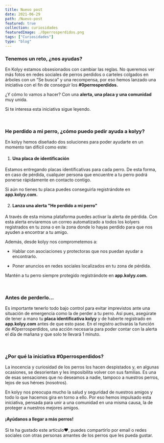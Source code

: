 ```yaml
---
title: Nuevo post
date: 2021-06-29
path: /Nuevo-post
featured: true
collection: curiosidades
featuredImage: ./0perrosperdidos.png
tags: ["Curiosidades"]
type: "blog"
---
```


### Tenemos un reto, ¿nos ayudas?
 
En Kolyy estamos obsesionados con cambiar las reglas. No queremos ver más fotos en redes sociales de perros perdidos o carteles colgados en árboles con un “Se busca” y una recompensa, por eso hemos lanzado una iniciativa con el fin de conseguir los **#0perrosperdidos.**

¿Y cómo lo vamos a hacer? Con una **alerta, una placa y una comunidad** muy unida.
 
Si te interesa esta iniciativa sigue leyendo.
 
<br/>

### He perdido a mi perro, ¿cómo puedo pedir ayuda a kolyy?

En kolyy hemos diseñado dos soluciones para poder ayudarte en un momento tan difícil como este:

1. #### Una placa de identificación 

Estamos entregando placas identificativas para cada perro. De esta forma, en caso de pérdida, cualquier persona que encuentre a tu perro podrá ponerse rápidamente en contacto contigo.

Si aún no tienes tu placa puedes conseguirla registrándote en **app.kolyy.com.**
 
2. #### Lanza una alerta "He perdido a mi perro"

A través de esta misma plataforma puedes activar la alerta de pérdida. Con esta alerta enviaremos un correo automatizado a todos los kolyers registrados en tu zona o en la zona donde lo hayas perdido para que nos ayuden a encontrar a tu amigo.

Además, desde kolyy nos comprometemos a:

- Hablar con asociaciones y protectoras que nos puedan ayudar a encontrarlo.

- Poner anuncios en redes sociales localizados en tu zona de pérdida.
 
Mantén a tu perro siempre protegido registrándote en **app.kolyy.com.**
   
<br/>
             
### Antes de perderlo...

Es importante tenerlo todo bajo control para evitar imprevistos ante una situación de emergencia como la de perder a tu perro. Así pues, asegúrate de tener a mano tu **placa identificativa kolyy** y de haberte registrado en **app.kolyy.com** antes de que esto pase. En el registro activarás la función de #0perrosperdidos, una acción necesaria para poder contar con la alerta el día de mañana y que solo te llevará 1 minuto.
  
<br/>

### ¿Por qué la iniciativa #0perrosperdidos?

La inocencia y curiosidad de los perros los hacen despistados y, en algunas ocasiones, se desorientan y les imposibilita volver con sus familias. Es una de esas sensaciones que no deseamos a nadie, tampoco a nuestros perros, lejos de sus héroes (nosotros).

En kolyy nos preocupa mucho la salud y seguridad de nuestros amigos y todo lo que hacemos gira en torno a ello. Por eso hemos impulsado esta iniciativa, pensada para unir a una comunidad en una misma causa, la de proteger a nuestros mejores amigos.


#### ¡Ayúdanos a llegar a más perros!

Si te ha gustado este artículo❤, puedes compartirlo por email o redes sociales con otras personas amantes de los perros que les pueda gustar.

